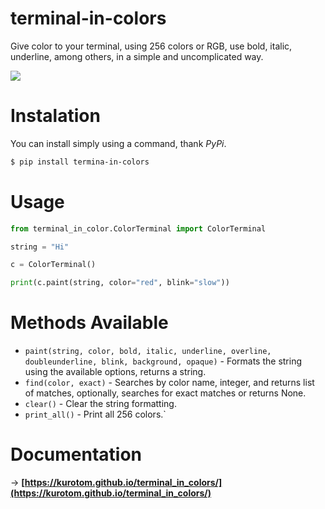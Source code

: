 # terminal-in-colors

Give color to your terminal, using 256 colors or RGB, use bold, italic, underline, among others, in a simple and uncomplicated way.

![](img.png)


# Instalation

You can install simply using a command, thank *PyPi*.

```bash
$ pip install termina-in-colors
```

# Usage

```python
from terminal_in_color.ColorTerminal import ColorTerminal

string = "Hi"

c = ColorTerminal()

print(c.paint(string, color="red", blink="slow"))
```

# Methods Available

* `paint(string, color, bold, italic, underline, overline, doubleunderline, blink, background, opaque)` - Formats the string using the available options, returns a string.
* `find(color, exact)` - Searches by color name, integer, and returns list of matches, optionally, searches for exact matches or returns None.
* `clear()` - Clear the string formatting.
* `print_all()` - Print all 256 colors.`


# Documentation

-> **[https://kurotom.github.io/terminal_in_colors/](https://kurotom.github.io/terminal_in_colors/)**
